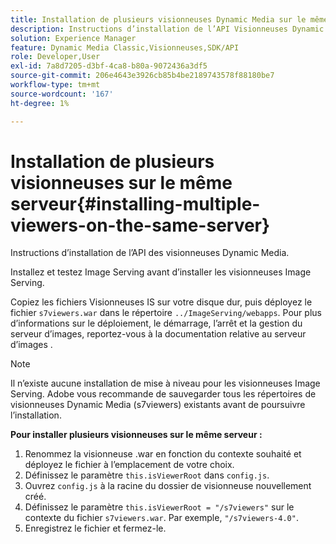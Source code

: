 ```yaml
---
title: Installation de plusieurs visionneuses Dynamic Media sur le même serveur
description: Instructions d’installation de l’API Visionneuses Dynamic Media.
solution: Experience Manager
feature: Dynamic Media Classic,Visionneuses,SDK/API
role: Developer,User
exl-id: 7a8d7205-d3bf-4ca8-b80a-9072436a3df5
source-git-commit: 206e4643e3926cb85b4be2189743578f88180be7
workflow-type: tm+mt
source-wordcount: '167'
ht-degree: 1%

---
```


# Installation de plusieurs visionneuses sur le même serveur{#installing-multiple-viewers-on-the-same-server}

<!-- Updated April 06, 2021 from https://wiki.corp.adobe.com/pages/viewpage.action?spaceKey=scene7qa&title=s7Viewers%2C+S7SDK%2C+S7OnDemand+Release+Notes - Contact is Sasha -->

Instructions d’installation de l’API des visionneuses Dynamic Media.

Installez et testez Image Serving avant d’installer les visionneuses Image Serving.

Copiez les fichiers Visionneuses IS sur votre disque dur, puis déployez le fichier `s7viewers.war` dans le répertoire `../ImageServing/webapps`. Pour plus d’informations sur le déploiement, le démarrage, l’arrêt et la gestion du serveur d’images, reportez-vous à la documentation relative au serveur d’images .

>[!NOTE]
>
>Il n’existe aucune installation de mise à niveau pour les visionneuses Image Serving. Adobe vous recommande de sauvegarder tous les répertoires de visionneuses Dynamic Media (s7viewers) existants avant de poursuivre l’installation.

**Pour installer plusieurs visionneuses sur le même serveur :**

1. Renommez la visionneuse .war en fonction du contexte souhaité et déployez le fichier à l’emplacement de votre choix.
1. Définissez le paramètre `this.isViewerRoot` dans `config.js`.
1. Ouvrez `config.js` à la racine du dossier de visionneuse nouvellement créé.
1. Définissez le paramètre `this.isViewerRoot = "/s7viewers"` sur le contexte du fichier `s7viewers.war`. Par exemple, `"/s7viewers-4.0"`.
1. Enregistrez le fichier et fermez-le.
